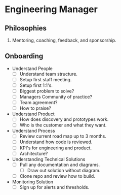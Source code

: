 # Engineering Manager

## Philosophies
1. Mentoring, coaching, feedback, and sponsorship.

## Onboarding
* Understand People
  - [ ] Understand team structure.
  - [ ] Setup first staff meeting.
  - [ ] Setup first 1:1's.
  - [ ] Biggest problem to solve?
  - [ ] Managers Community of practice?
  - [ ] Team agreement?
  - [ ] How to praise?
* Understand Product
  - [ ] How does discovery and prototypes work.
  - [ ] Who is the customer and what they want.
* Understand Process
  - [ ] Review current road map up to 3 months.
  - [ ] Understand how code is reviewed.
  - [ ] KPI's for engineering and product.
  - [ ] Architecture?
* Understanding Technical Solutions
  - [ ] Pull any documentation and diagrams.
    - [ ] Draw out solution without diagram.
  - [ ] Clone repo and review how to build.
* Monitoring Solution
  - [ ] Sign up for alerts and thresholds.
